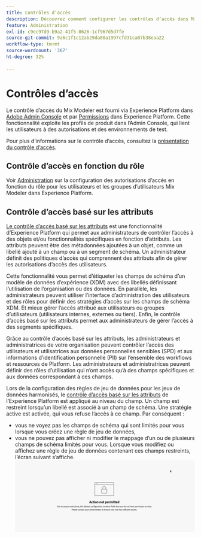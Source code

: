 ```yaml
---
title: Contrôles d’accès
description: Découvrez comment configurer les contrôles d’accès dans Mix Modeler.
feature: Administration
exl-id: c9ec97d9-b9a2-41f5-8626-1cf967d5d7fe
source-git-commit: 9a6c1f1c12ab29da80a1997cfd31ca07b38eaa22
workflow-type: tm+mt
source-wordcount: '367'
ht-degree: 32%

---
```


# Contrôles d’accès

Le contrôle d’accès du Mix Modeler est fourni via Experience Platform dans [Adobe Admin Console](https://adminconsole.adobe.com/) et par [Permissions](https://experienceleague.adobe.com/fr/docs/experience-platform/access-control/home#platform-permissions) dans Experience Platform. Cette fonctionnalité exploite les profils de produit dans l’Admin Console, qui lient les utilisateurs à des autorisations et des environnements de test.

Pour plus d’informations sur le contrôle d’accès, consultez la [présentation du contrôle d’accès](https://experienceleague.adobe.com/fr/docs/experience-platform/access-control/home).

## Contrôle d’accès en fonction du rôle

Voir [Administration](../main-guide/administration.md) sur la configuration des autorisations d’accès en fonction du rôle pour les utilisateurs et les groupes d’utilisateurs Mix Modeler dans Experience Platform.

## Contrôle d’accès basé sur les attributs

[Le contrôle d’accès basé sur les attributs](https://experienceleague.adobe.com/fr/docs/experience-platform/access-control/abac/overview) est une fonctionnalité d’Experience Platform qui permet aux administrateurs de contrôler l’accès à des objets et/ou fonctionnalités spécifiques en fonction d’attributs. Les attributs peuvent être des métadonnées ajoutées à un objet, comme un libellé ajouté à un champ ou à un segment de schéma. Un administrateur définit des politiques d’accès qui comprennent des attributs afin de gérer les autorisations d’accès des utilisateurs.

Cette fonctionnalité vous permet d’étiqueter les champs de schéma d’un modèle de données d’expérience (XDM) avec des libellés définissant l’utilisation de l’organisation ou des données. En parallèle, les administrateurs peuvent utiliser l’interface d’administration des utilisateurs et des rôles pour définir des stratégies d’accès sur les champs de schéma XDM. Et mieux gérer l’accès attribué aux utilisateurs ou groupes d’utilisateurs (utilisateurs internes, externes ou tiers). Enfin, le contrôle d’accès basé sur les attributs permet aux administrateurs de gérer l’accès à des segments spécifiques.

Grâce au contrôle d’accès basé sur les attributs, les administrateurs et administratrices de votre organisation peuvent contrôler l’accès des utilisateurs et utilisatrices aux données personnelles sensibles (SPD) et aux informations d’identification personnelle (PII) sur l’ensemble des workflows et ressources de Platform. Les administrateurs et administratrices peuvent définir des rôles d’utilisation qui n’ont accès qu’à des champs spécifiques et aux données correspondant à ces champs.

Lors de la configuration des règles de jeu de données pour les jeux de données harmonisés, le [contrôle d’accès basé sur les attributs](https://experienceleague.adobe.com/fr/docs/experience-platform/access-control/abac/overview) de l’Experience Platform est appliqué au niveau du champ. Un champ est restreint lorsqu’un libellé est associé à un champ de schéma. Une stratégie active est activée, qui vous refuse l’accès à ce champ. Par conséquent :

* vous ne voyez pas les champs de schéma qui sont limités pour vous lorsque vous créez une règle de jeu de données,
* vous ne pouvez pas afficher ni modifier le mappage d’un ou de plusieurs champs de schéma limités pour vous. Lorsque vous modifiez ou affichez une règle de jeu de données contenant ces champs restreints, l’écran suivant s’affiche.
  ![Action non autorisée](/help/assets/action-not-permitted.png)
